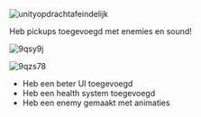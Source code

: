 ![unityopdrachtafeindelijk](https://github.com/user-attachments/assets/77ec9921-1333-4a13-afad-42c2521336c4)

Heb pickups toegevoegd met enemies en sound!


![9qsy9j](https://github.com/user-attachments/assets/402e0ccb-84ca-400a-8e1f-532ff6c66ac0)

![9qzs78](https://github.com/user-attachments/assets/9a45012e-e8ce-4f97-8db9-cdfdc0ba0409)
- Heb een beter UI toegevoegd
- Heb een health system toegevoegd
- Heb een enemy gemaakt met animaties 
